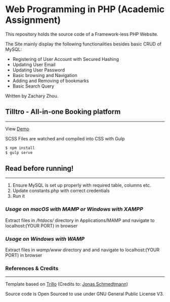 # Web Programming in PHP (Academic Assignment)

This repository holds the source code of a Framework-less PHP Website.

The Site mainly display the following functionalities besides basic CRUD of MySQL:

- Registering of User Account with Secured Hashing
- Updating User Email
- Updating User Password
- Basic browsing and Navigation
- Adding and Removing of bookmarks
- Basic Search Query

Written by Zachary Zhou.

## Tilltro - All-in-one Booking platform

---

View [Demo](https://zac.qzonetech.com/)

SCSS Files are watched and compiled into CSS with Gulp

```bash
$ npm install
$ gulp serve
```

## **Read before running!**

---

1.  Ensure MySQL is set up properly with required table, columns etc.
2.  Update constants.php with correct credentials
3.  Run it

### _Usage on macOS with MAMP or Windows with XAMPP_

Extract files in _/htdocs/_ directory in Applications/MAMP and navigate to localhost:(YOUR PORT) in browser

### _Usage on Windows with WAMP_

Extract files in _wamp/www_ directory and and navigate to localhost:(YOUR PORT) in browser

### **References & Credits**

---

Template based on [Trillo](https://github.com/jonasschmedtmann/advanced-css-course/tree/master/Trillo/final) (Credits to: [Jonas Schmedtmann](https://github.com/jonasschmedtmann))

Source code is Open Sourced to use under GNU General Public License V3.
